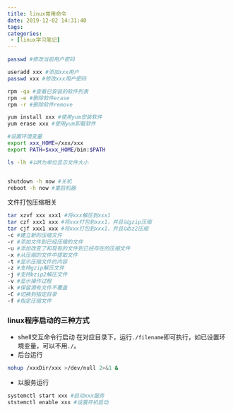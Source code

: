 ```yaml
---
title: linux常用命令
date: 2019-12-02 14:31:40
tags:
categories:
 - [linux学习笔记]
---
```


```bash
passwd #修改当前用户密码

useradd xxx #添加xxx用户
passwd xxx #修改xxx用户密码

rpm -qa #查看已安装的软件列表
rpm -e #删除软件erase
rpm -r #删除软件remove

yum install xxx #使用yum安装软件
yum erase xxx #使用yum卸载软件

#设置环境变量
export xxx_HOME=/xxx/xxx 
export PATH=$xxx_HOME/bin:$PATH

ls -lh #以M为单位显示文件大小


shutdown -h now #关机
reboot -h now #重启机器
```

文件打包压缩相关
```bash
tar xzvf xxx xxx1 #将xxx解压到xxx1
tar czf xxx1 xxx #将xxx打包到xxx1，并且以gzip压缩
tar cjf xxx1 xxx #将xxx打包到xxx1，并且以bz2压缩
-c #建立新的压缩文件
-r #添加文件到已经压缩的文件
-u #添加改变了和现有的文件到已经存在的压缩文件
-x #从压缩的文件中提取文件
-t #显示压缩文件的内容
-z #支持gzip解压文件
-j #支持bzip2解压文件
-v #显示操作过程
-k #保留源有文件不覆盖
-C #切换到指定目录
-f #指定压缩文件
```

### linux程序启动的三种方式
- shell交互命令行启动
在对应目录下，运行```./filename```即可执行，如已设置环境变量，可以不用```./```。
- 后台运行
```bash
nohup /xxxDir/xxx >/dev/null 2>&1 &
```
- 以服务运行
```bash
systemctl start xxx #启动xxx服务
ststemctl enable xxx #设置开机启动
```
